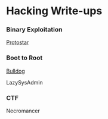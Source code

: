 # Hacking Write-ups

### Binary Exploitation

[Protostar](https://github.com/kztoth/CTF_Writeup/tree/master/protostar)

### Boot to Root

[Bulldog](https://github.com/kztoth/CTF_Writeup/tree/master/bulldog)

LazySysAdmin

### CTF

Necromancer
